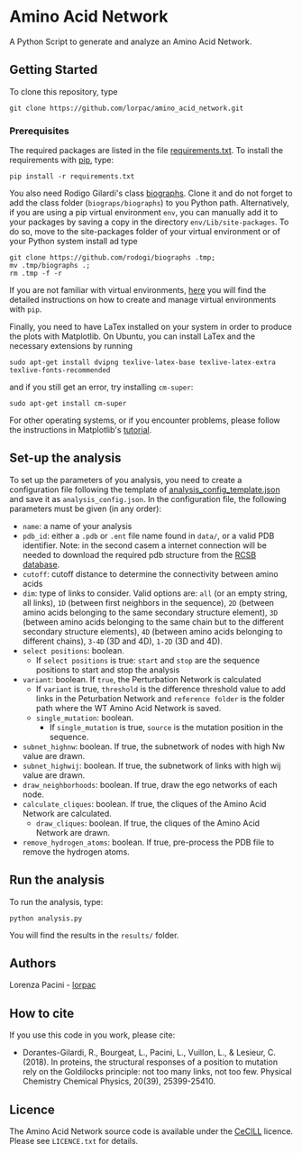 # Amino Acid Network

A Python Script to generate and analyze an Amino Acid Network.

## Getting Started

To clone this repository, type

```
git clone https://github.com/lorpac/amino_acid_network.git
```

### Prerequisites

The required packages are listed in the file [requirements.txt](https://github.com/lorpac/amino_acid_network/blob/master/requirements.txt). To install the requirements with [pip](https://pypi.org/project/pip/), type:

```
pip install -r requirements.txt
```

You also need Rodigo Gilardi's class [biographs](https://github.com/rodogi/biographs). Clone it and do not forget to add the class folder (`biograps/biographs`) to you Python path. Alternatively, if you are using a pip virtual environment `env`, you can manually add it to your packages by saving a copy in the directory `env/Lib/site-packages`. To do so, move to the site-packages folder of your virtual environment or of your Python system install ad type
```
git clone https://github.com/rodogi/biographs .tmp;
mv .tmp/biographs .;
rm .tmp -f -r
```
If you are not familiar with virtual environments, [here](https://uoa-eresearch.github.io/eresearch-cookbook/recipe/2014/11/26/python-virtual-env/) you will find the detailed instructions on how to create and manage virtual environments with `pip`.

Finally, you need to have LaTex installed on your system in order to produce the plots with Matplotlib. On Ubuntu, you can install LaTex and the necessary extensions by running

```
sudo apt-get install dvipng texlive-latex-base texlive-latex-extra texlive-fonts-recommended
```
and if you still get an error, try installing `cm-super`:
```
sudo apt-get install cm-super
```

For other operating systems, or if you encounter problems, please follow the instructions in Matplotlib's [tutorial](https://matplotlib.org/3.1.0/tutorials/text/usetex.html).


## Set-up the analysis

To set up the parameters of you analysis, you need to create a configuration file following the template of [analysis_config_template.json](https://github.com/lorpac/amino_acid_network/blob/master/analysis_config_template.json) and save it as `analysis_config.json`. In the configuration file, the following parameters must be given (in any order):

- `name`: a name of your analysis
- `pdb_id`: either a `.pdb` or `.ent` file name found in `data/`, or a valid PDB identifier. Note: in the second casem a internet connection will be needed to download the required pdb structure from the [RCSB database](http://www.rcsb.org/).
- `cutoff`: cutoff distance to determine the connectivity between amino acids
- `dim`: type of links to consider. Valid options are: `all` (or an empty string, all links), `1D` (between first neighbors in the sequence), `2D` (between amino acids belonging to the same secondary structure element), `3D` (between amino acids belonging to the same chain but to the different secondary structure elements), `4D` (between amino acids belonging to different chains), `3-4D` (3D and 4D), `1-2D` (3D and 4D).
- `select positions`: boolean.
  - If `select positions` is true: `start` and `stop` are the sequence positions to start and stop the analysis
- `variant`: boolean. If `true`, the Perturbation Network is calculated
  - If `variant` is true, `threshold` is the difference threshold value to add links in the Peturbation Network and `reference folder` is the folder path where the WT Amino Acid Network is saved.
  - `single_mutation`: boolean.
    - If  `single_mutation` is true, `source` is the mutation position in the sequence.
- `subnet_highnw`: boolean. If true, the subnetwork of nodes with high Nw value are drawn.
- `subnet_highwij`: boolean. If true, the subnetwork of links with high wij value are drawn.
- `draw_neighborhoods`: boolean. If true, draw the ego networks of each node.
- `calculate_cliques`: boolean. If true, the cliques of the Amino Acid Network are calculated.
  - `draw_cliques`: boolean. If true, the cliques of the Amino Acid Network are drawn.
- `remove_hydrogen_atoms`: boolean. If true, pre-process the PDB file to remove the hydrogen atoms.

## Run the analysis

To run the analysis, type:

```
python analysis.py
```
You will find the results in the `results/` folder.
## Authors

Lorenza Pacini - [lorpac](https://github.com/lorpac)

## How to cite

If you use this code in you work, please cite:

- Dorantes-Gilardi, R., Bourgeat, L., Pacini, L., Vuillon, L., & Lesieur, C. (2018). In proteins, the structural responses of a position to mutation rely on the Goldilocks principle: not too many links, not too few. Physical Chemistry Chemical Physics, 20(39), 25399-25410.
  
## Licence

The Amino Acid Network source code is available under the [CeCILL](http://cecill.info/) licence. Please see `LICENCE.txt` for details.

